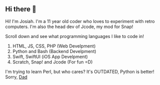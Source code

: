 ## Hi there 👋
Hi! I'm Josiah. I'm a 11 year old coder who loves to experiment with retro computers. I'm also the head dev of Jcode, my mod for Snap!

Scroll down and see what programming languages I like to code in!

1. HTML, JS, CSS, PHP (Web Develpment)
2. Python and Bash (Backend Develpment)
3. Swift, SwiftUI (iOS App Develpment)
4. Scratch, Snap! and Jcode (For fun =D)

I'm trying to learn Perl, but who cares? It's OUTDATED, Python is better! Sorry, [Dad](https://github.com/pyn)



